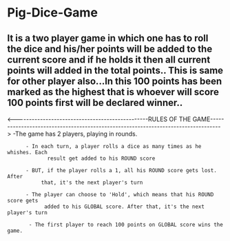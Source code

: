 # Pig-Dice-Game

It is a  two player game in which one has to roll the dice and his/her points will be added to the current score and if he holds it then all current points will added in the total points..
This is same for other player also...In this 100 points has been marked as the highest that is whoever will score 100 points first will be declared winner..
---------------------------------------------------------------------------------------------------------------------------------------------------------------------------

<------------------------------------------------RULES OF THE GAME---------------------------------------------------------------------------------->
          -The game has 2 players, playing in rounds.
          
          - In each turn, a player rolls a dice as many times as he whishes. Each
                 result get added to his ROUND score
     
          - BUT, if the player rolls a 1, all his ROUND score gets lost. After
               that, it's the next player's turn
      
          - The player can choose to 'Hold', which means that his ROUND score gets
                added to his GLOBAL score. After that, it's the next player's turn
      
           - The first player to reach 100 points on GLOBAL score wins the game.
